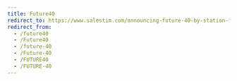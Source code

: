 ```yaml
---
title: Future40
redirect_to: https://www.salestim.com/announcing-future-40-by-station-f/
redirect_from:
  - /future40
  - /Future40
  - /future-40
  - /Future-40
  - /FUTURE40
  - /FUTURE-40
---
```

